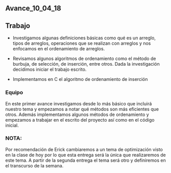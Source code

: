## Avance_10_04_18

## Trabajo 

- Investigamos algunas definiciones básicas como qué es un arreglo, tipos de arreglos, operaciones que se realizan con arreglos y nos enfocamos en el ordenamiento de arreglos. 

- Revisamos algunos algoritmos de ordenamiento como el método de burbuja, de selección, de inserción, entre otros. Dada la investigación decidimos iniciar el trabajo escrito.

- Implementamos en C el algoritmo de ordenamiento de inserción



### Equipo

En este primer avance investigamos desde lo más básico que incluirá nuestro tema y empezamos a notar qué métodos son más eficientes que otros. Además implementamos algunos métodos de ordenamiento y empezamos a trabajar en el escrito del proyecto así como en el código inicial.

### NOTA: 
Por recomendación de Erick cambiaremos a un tema de optimización visto en la clase de hoy por lo que esta entrega será la única que realizaremos de este tema. A partir de la segunda entrega el tema será otro y definiremos en el transcurso de la semana.